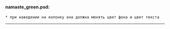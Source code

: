 #### namaste_green.psd:
    * при наведении на колонку она должна менять цвет фона и цвет текста
---
